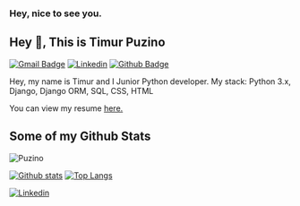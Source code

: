 ### Hey, nice to see you.
## Hey 👋, This is Timur Puzino
[![Gmail Badge](https://img.shields.io/badge/-puzino000@gmail.com-c14438?style=flat&logo=Gmail&logoColor=white&link=mailto:puzino000@gmail.com)](mailto:puzino000@gmail.com) 
[![Linkedin](https://img.shields.io/badge/-timurpuzino-a08ab6142-0072b1?style=flat&logo=Linkedin&logoColor=white&link=https://www.linkedin.com/in/timurpuzino-a08ab6142/)](https://www.linkedin.com/in/timur-puzino-a08ab6142/) [![Github Badge](https://img.shields.io/badge/-Puzino-grey?style=flat&logo=github&logoColor=white&link=https://github.com/Puzino/)](https://www.github.com/Puzino/) <p align='left'>Hey, my name is Timur and I Junior Python developer.
My stack: Python 3.x, Django, Django ORM, SQL, CSS, HTML</p><p align='left'> You can view my resume <a href='https://drive.google.com/file/d/1puPLLDfJ3LzJzLND4mKdb4SYQvA5wrYz/view?usp=sharing ' target=_blank><u>here</u>.</a></p>
## Some of my Github Stats
<p align=left> <img src=https://komarev.com/ghpvc/?username=Puzino alt=Puzino /> </p>

[![Github stats](https://github-readme-stats.vercel.app/api?username=Puzino&show_icons=true&include_all_commits=true)](https://github.com/Puzino/github-readme-stats)
[![Top Langs](https://github-readme-stats.vercel.app/api/top-langs/?username=Puzino&layout=compact)](https://github.com/Puzino/github-readme-stats)


[![Linkedin](https://img.shields.io/badge/-55-0072b1?style=flat&logo=Linkedin&logoColor=white&link=https://www.linkedin.com/in/timur-puzino-a08ab6142/)](https://www.linkedin.com/in/55/) 
